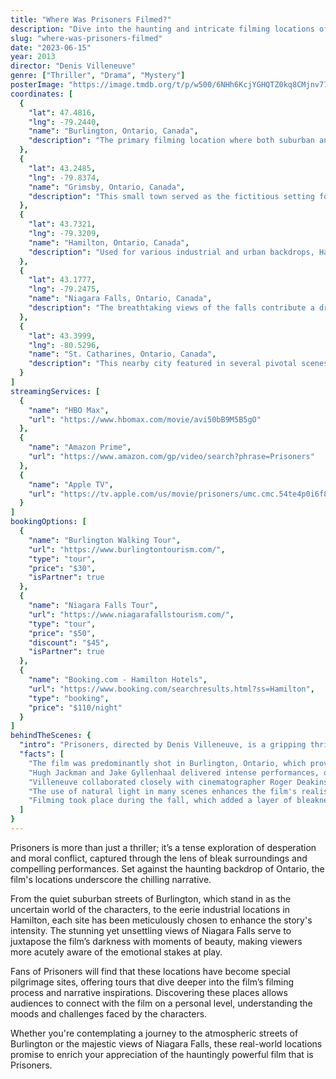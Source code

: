 ```yaml
---
title: "Where Was Prisoners Filmed?"
description: "Dive into the haunting and intricate filming locations of the thriller 'Prisoners,' where tension builds in the atmospheric landscapes and gritty urban settings."
slug: "where-was-prisoners-filmed"
date: "2023-06-15"
year: 2013
director: "Denis Villeneuve"
genre: ["Thriller", "Drama", "Mystery"]
posterImage: "https://image.tmdb.org/t/p/w500/6NHh6KcjYGHQTZ0kq8CMjnv77LR.jpg"
coordinates: [
  { 
    "lat": 47.4816, 
    "lng": -79.2440, 
    "name": "Burlington, Ontario, Canada", 
    "description": "The primary filming location where both suburban and outdoor scenes were shot, providing the backdrop for the film's eerie tension."
  },
  { 
    "lat": 43.2485, 
    "lng": -79.8374, 
    "name": "Grimsby, Ontario, Canada", 
    "description": "This small town served as the fictitious setting for the harrowing kidnapping story, showcasing its quaint yet haunting streets."
  },
  { 
    "lat": 43.7321, 
    "lng": -79.3209, 
    "name": "Hamilton, Ontario, Canada", 
    "description": "Used for various industrial and urban backdrops, Hamilton adds an atmospheric layer to the film's unsettling narrative."
  },
  { 
    "lat": 43.1777, 
    "lng": -79.2475, 
    "name": "Niagara Falls, Ontario, Canada", 
    "description": "The breathtaking views of the falls contribute a dramatic contrast to the film's dark themes."
  },
  { 
    "lat": 43.3999, 
    "lng": -80.5296, 
    "name": "St. Catharines, Ontario, Canada", 
    "description": "This nearby city featured in several pivotal scenes, enhancing the film's depiction of desperation and mystery."
  }
]
streamingServices: [
  {
    "name": "HBO Max",
    "url": "https://www.hbomax.com/movie/avi50bB9M5B5gO"
  },
  {
    "name": "Amazon Prime",
    "url": "https://www.amazon.com/gp/video/search?phrase=Prisoners"
  },
  {
    "name": "Apple TV",
    "url": "https://tv.apple.com/us/movie/prisoners/umc.cmc.54te4p0i6f8ng56z3ehm4t575"
  }
]
bookingOptions: [
  {
    "name": "Burlington Walking Tour",
    "url": "https://www.burlingtontourism.com/",
    "type": "tour",
    "price": "$30",
    "isPartner": true
  },
  {
    "name": "Niagara Falls Tour",
    "url": "https://www.niagarafallstourism.com/",
    "type": "tour",
    "price": "$50",
    "discount": "$45",
    "isPartner": true
  },
  {
    "name": "Booking.com - Hamilton Hotels",
    "url": "https://www.booking.com/searchresults.html?ss=Hamilton",
    "type": "booking",
    "price": "$110/night"
  }
]
behindTheScenes: {
  "intro": "Prisoners, directed by Denis Villeneuve, is a gripping thriller that delves into the harrowing tale of abduction and the subsequent moral dilemmas that unfold. Shot in the atmospheric settings of Ontario, Canada, the film masterfully utilizes its locations to amplify the suspense and emotional depth.",
  "facts": [
    "The film was predominantly shot in Burlington, Ontario, which provided a mix of urban and suburban landscapes.",
    "Hugh Jackman and Jake Gyllenhaal delivered intense performances, often filmed in challenging weather conditions to maintain authenticity.",
    "Villeneuve collaborated closely with cinematographer Roger Deakins to ensure that the visuals matched the film's dark and gritty tone.",
    "The use of natural light in many scenes enhances the film's realism and intensifies the viewer's emotional experience.",
    "Filming took place during the fall, which added a layer of bleakness and visual poignancy to the film's setting."
  ]
}
---
```


<PrisonersFilmingGuide />

Prisoners is more than just a thriller; it’s a tense exploration of desperation and moral conflict, captured through the lens of bleak surroundings and compelling performances. Set against the haunting backdrop of Ontario, the film's locations underscore the chilling narrative.

From the quiet suburban streets of Burlington, which stand in as the uncertain world of the characters, to the eerie industrial locations in Hamilton, each site has been meticulously chosen to enhance the story's intensity. The stunning yet unsettling views of Niagara Falls serve to juxtapose the film’s darkness with moments of beauty, making viewers more acutely aware of the emotional stakes at play.

Fans of Prisoners will find that these locations have become special pilgrimage sites, offering tours that dive deeper into the film’s filming process and narrative inspirations. Discovering these places allows audiences to connect with the film on a personal level, understanding the moods and challenges faced by the characters.

Whether you're contemplating a journey to the atmospheric streets of Burlington or the majestic views of Niagara Falls, these real-world locations promise to enrich your appreciation of the hauntingly powerful film that is Prisoners.